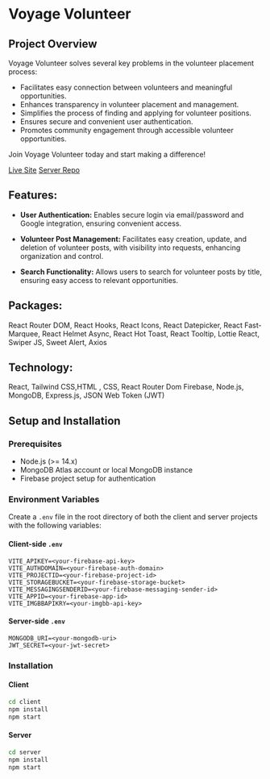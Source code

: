 # Voyage Volunteer

## Project Overview

Voyage Volunteer solves several key problems in the volunteer placement process:

- Facilitates easy connection between volunteers and meaningful opportunities.
- Enhances transparency in volunteer placement and management.
- Simplifies the process of finding and applying for volunteer positions.
- Ensures secure and convenient user authentication.
- Promotes community engagement through accessible volunteer opportunities.

Join Voyage Volunteer today and start making a difference!

[Live Site](https://voyage-volunteer.web.app/)
[Server Repo](https://github.com/najim2004/voyage-volunteer-server)

## Features:

- **User Authentication:** Enables secure login via email/password and Google integration, ensuring convenient access.

- **Volunteer Post Management:** Facilitates easy creation, update, and deletion of volunteer posts, with visibility into requests, enhancing organization and control.

- **Search Functionality:** Allows users to search for volunteer posts by title, ensuring easy access to relevant opportunities.

## Packages:

React Router DOM, React Hooks, React Icons, React Datepicker, React Fast-Marquee, React Helmet Async, React Hot Toast, React Tooltip, Lottie React, Swiper JS, Sweet Alert, Axios

## Technology:

React, Tailwind CSS,HTML , CSS, React Router Dom Firebase, Node.js, MongoDB, Express.js, JSON Web Token (JWT)

## Setup and Installation

### Prerequisites

- Node.js (>= 14.x)
- MongoDB Atlas account or local MongoDB instance
- Firebase project setup for authentication

### Environment Variables

Create a `.env` file in the root directory of both the client and server projects with the following variables:

#### Client-side `.env`

```
VITE_APIKEY=<your-firebase-api-key>
VITE_AUTHDOMAIN=<your-firebase-auth-domain>
VITE_PROJECTID=<your-firebase-project-id>
VITE_STORAGEBUCKET=<your-firebase-storage-bucket>
VITE_MESSAGINGSENDERID=<your-firebase-messaging-sender-id>
VITE_APPID=<your-firebase-app-id>
VITE_IMGBBAPIKRY=<your-imgbb-api-key>
```

#### Server-side `.env`

```
MONGODB_URI=<your-mongodb-uri>
JWT_SECRET=<your-jwt-secret>
```

### Installation

#### Client

```bash
cd client
npm install
npm start
```

#### Server

```bash
cd server
npm install
npm start
```
